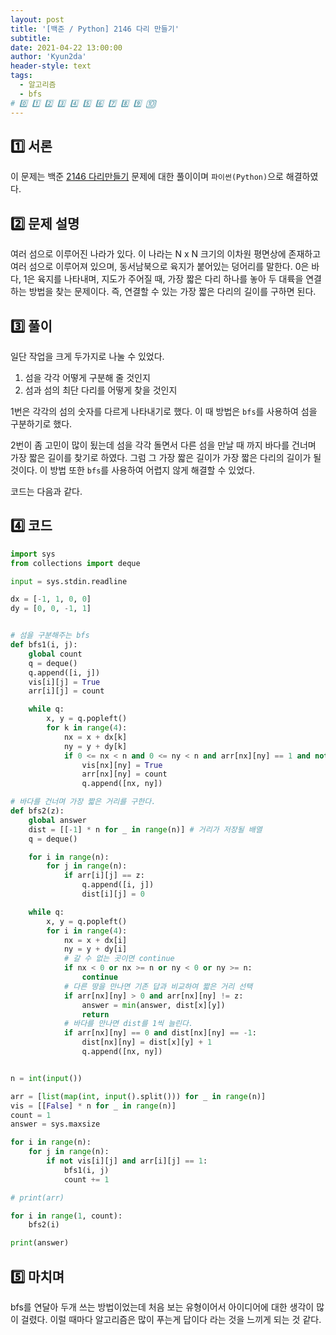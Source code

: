 ```yaml
---
layout: post
title: '[백준 / Python] 2146 다리 만들기'
subtitle:
date: 2021-04-22 13:00:00
author: 'Kyun2da'
header-style: text
tags:
  - 알고리즘
  - bfs
# 0️⃣ 1️⃣ 2️⃣ 3️⃣ 4️⃣ 5️⃣ 6️⃣ 7️⃣ 8️⃣ 9️⃣ 🔟
---
```


## 1️⃣ 서론

이 문제는 백준 [2146 다리만들기](https://www.acmicpc.net/problem/2146) 문제에 대한 풀이이며 `파이썬(Python)`으로 해결하였다.

## 2️⃣ 문제 설명

여러 섬으로 이루어진 나라가 있다. 이 나라는 N x N 크기의 이차원 평면상에 존재하고 여러 섬으로 이루어져 있으며, 동서남북으로 육지가 붙어있는 덩어리를 말한다. 0은 바다, 1은 육지를 나타내며, 지도가 주어질 때, 가장 짧은 다리 하나를 놓아 두 대륙을 연결하는 방법을 찾는 문제이다. 즉, 연결할 수 있는 가장 짧은 다리의 길이를 구하면 된다.

## 3️⃣ 풀이

일단 작업을 크게 두가지로 나눌 수 있었다.

1. 섬을 각각 어떻게 구분해 줄 것인지
2. 섬과 섬의 최단 다리를 어떻게 찾을 것인지

1번은 각각의 섬의 숫자를 다르게 나타내기로 했다. 이 때 방법은 `bfs`를 사용하여 섬을 구분하기로 했다.

2번이 좀 고민이 많이 됬는데 섬을 각각 돌면서 다른 섬을 만날 때 까지 바다를 건너며 가장 짧은 길이를 찾기로 하였다. 그럼 그 가장 짧은 길이가 가장 짧은 다리의 길이가 될 것이다. 이 방법 또한 `bfs`를 사용하여 어렵지 않게 해결할 수 있었다.

코드는 다음과 같다.

## 4️⃣ 코드

```python
import sys
from collections import deque

input = sys.stdin.readline

dx = [-1, 1, 0, 0]
dy = [0, 0, -1, 1]


# 섬을 구분해주는 bfs
def bfs1(i, j):
    global count
    q = deque()
    q.append([i, j])
    vis[i][j] = True
    arr[i][j] = count

    while q:
        x, y = q.popleft()
        for k in range(4):
            nx = x + dx[k]
            ny = y + dy[k]
            if 0 <= nx < n and 0 <= ny < n and arr[nx][ny] == 1 and not vis[nx][ny]:
                vis[nx][ny] = True
                arr[nx][ny] = count
                q.append([nx, ny])

# 바다를 건너며 가장 짧은 거리를 구한다.
def bfs2(z):
    global answer
    dist = [[-1] * n for _ in range(n)] # 거리가 저장될 배열
    q = deque()

    for i in range(n):
        for j in range(n):
            if arr[i][j] == z:
                q.append([i, j])
                dist[i][j] = 0

    while q:
        x, y = q.popleft()
        for i in range(4):
            nx = x + dx[i]
            ny = y + dy[i]
            # 갈 수 없는 곳이면 continue
            if nx < 0 or nx >= n or ny < 0 or ny >= n:
                continue
            # 다른 땅을 만나면 기존 답과 비교하여 짧은 거리 선택
            if arr[nx][ny] > 0 and arr[nx][ny] != z:
                answer = min(answer, dist[x][y])
                return
            # 바다를 만나면 dist를 1씩 늘린다.
            if arr[nx][ny] == 0 and dist[nx][ny] == -1:
                dist[nx][ny] = dist[x][y] + 1
                q.append([nx, ny])


n = int(input())

arr = [list(map(int, input().split())) for _ in range(n)]
vis = [[False] * n for _ in range(n)]
count = 1
answer = sys.maxsize

for i in range(n):
    for j in range(n):
        if not vis[i][j] and arr[i][j] == 1:
            bfs1(i, j)
            count += 1

# print(arr)

for i in range(1, count):
    bfs2(i)

print(answer)
```

## 5️⃣ 마치며

bfs를 연달아 두개 쓰는 방법이었는데 처음 보는 유형이어서 아이디어에 대한 생각이 많이 걸렸다. 이럴 때마다 알고리즘은 많이 푸는게 답이다 라는 것을 느끼게 되는 것 같다.
